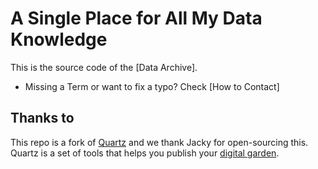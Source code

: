 # A Single Place for All My Data Knowledge

This is the source code of the [Data Archive].

* Missing a Term or want to fix a typo? Check [How to Contact]

## Thanks to

This repo is a fork of [Quartz](https://github.com/jackyzha0/quartz) and we thank Jacky for open-sourcing this. Quartz is a set of tools that helps you publish your [digital garden](https://jzhao.xyz/posts/networked-thought).
